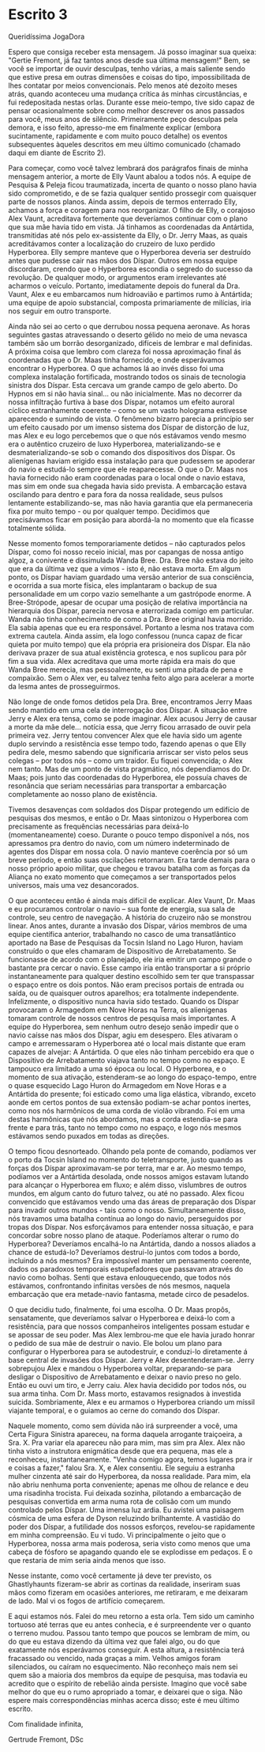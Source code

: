# Escrito 3

Queridíssima JogaDora

Espero que consiga receber esta mensagem. Já posso imaginar sua queixa: "Gertie Fremont, já faz tantos anos desde sua última mensagem!" Bem, se você se importar de ouvir desculpas, tenho várias, a mais saliente sendo que estive presa em outras dimensões e coisas do tipo, impossibilitada de lhes contatar por meios convencionais. Pelo menos até dezoito meses atrás, quando aconteceu uma mudança crítica ás minhas circustâncias, e fui redepositada nestas orlas. Durante esse meio-tempo, tive sido capaz de pensar ocasionalmente sobre como melhor descrever os anos passados para você, meus anos de silêncio. Primeiramente peço desculpas pela demora, e isso feito, apresso-me em finalmente explicar (embora sucintamente, rapidamente e com muito pouco detalhe) os eventos subsequentes àqueles descritos em meu último comunicado (chamado daqui em diante de Escrito 2).

Para começar, como você talvez lembrará dos parágrafos finais de minha mensagem anterior, a morte de Elly Vaunt abalou a todos nós. A equipe de Pesquisa & Peleja ficou traumatizada, incerta de quanto o nosso plano havia sido comprometido, e de se fazia qualquer sentido prossegir com quaisquer parte de nossos planos. Ainda assim, depois de termos enterrado Elly, achamos a força e coragem para nos reorganizar. O filho de Elly, o corajoso Alex Vaunt, acreditava fortemente que deveríamos continuar com o plano que sua mãe havia tido em vista. Já tinhamos as coordenadas da Antártida, transmitidas até nós pelo ex-assistente da Elly, o Dr. Jerry Maas, as quais acreditávamos conter a localização do cruzeiro de luxo perdido Hyperborea. Elly sempre manteve que o Hyperborea deveria ser destruído antes que pudesse cair nas mãos dos Díspar. Outros em nossa equipe discordaram, crendo que o Hyperborea escondia o segredo do sucesso da revolução. De qualquer modo, or argumentos eram irrelevantes até acharmos o veículo. Portanto, imediatamente depois do funeral da Dra. Vaunt, Alex e eu embarcamos num hidroavião e partimos rumo à Antártida; uma equipe de apoio substancial, composta primariamente de milícias, iria nos seguir em outro transporte.

Ainda não sei ao certo o que derrubou nossa pequena aeronave. As horas seguintes gastas atravessando o deserto gélido no meio de uma nevasca também são um borrão desorganizado, difíceis de lembrar e mal definidas. A próxima coisa que lembro com clareza foi nossa aproximação final ás coordenadas que o Dr. Maas tinha fornecido, e onde esperávamos encontrar o Hyperborea. O que achamos lá ao invés disso foi uma complexa instalação fortificada, mostrando todos os sinais de tecnologia sinistra dos Díspar. Esta cercava um grande campo de gelo aberto. Do Hypnos em si não havia sinal... ou não inicialmente. Mas no decorrer da nossa infiltração furtiva à base dos Díspar, notamos um efeito auroral cíclico estranhamente coerente – como se um vasto holograma estivesse aparecendo e sumindo de vista. O fenômeno bizarro parecia a princípio ser um efeito causado por um imenso sistema dos Díspar de distorção de luz, mas Alex e eu logo percebemos que o que nós estávamos vendo mesmo era o autêntico cruzeiro de luxo Hyperborea, materializando-se e desmaterializando-se sob o comando dos dispositivos dos Díspar. Os alienígenas haviam erigido essa instalação para que pudessem se apoderar do navio e estudá-lo sempre que ele reaparecesse. O que o Dr. Maas nos havia fornecido não eram coordenadas para o local onde o navio estava, mas sim em onde sua chegada havia sido prevista. A embarcação estava oscilando para dentro e para fora da nossa realidade, seus pulsos lentamente estabilizando-se, mas não havia garantia que ela permaneceria fixa por muito tempo - ou por qualquer tempo. Decidimos que precisávamos ficar em posição para abordá-la no momento que ela ficasse totalmente sólida.

Nesse momento fomos temporariamente detidos – não capturados pelos Díspar, como foi nosso receio inicial, mas por capangas de nossa antigo algoz, a conivente e dissimulada Wanda Bree. Dra. Bree não estava do jeito que era da última vez que a vimos - isto é, não estava morta. Em algum ponto, os Díspar haviam guardado uma versão anterior de sua consciência, e ocorrida a sua morte física, eles implantaram o backup de sua personalidade em um corpo vazio semelhante a um gastrópode enorme. A Bree-Strópode, apesar de ocupar uma posição de relativa importância na hierarquia dos Díspar, parecia nervosa e aterrorizada comigo em particular. Wanda não tinha conhecimento de como a Dra. Bree original havia morrido. Ela sabia apenas que eu era responsável. Portanto a lesma nos tratava com extrema cautela. Ainda assim, ela logo confessou (nunca capaz de ficar quieta por muito tempo) que ela própria era prisioneira dos Díspar. Ela não derivava prazer de sua atual existência grotesca, e nos suplicou para pôr fim a sua vida. Alex acreditava que uma morte rápida era mais do que Wanda Bree merecia, mas pessoalmente, eu senti uma pitada de pena e compaixão. Sem o Alex ver, eu talvez tenha feito algo para acelerar a morte da lesma antes de prosseguirmos.

Não longe de onde fomos detidos pela Dra. Bree, encontramos Jerry Maas sendo mantido em uma cela de interrogação dos Díspar. A situação entre Jerry e Alex era tensa, como se pode imaginar. Alex acusou Jerry de causar a morte da mãe dele... notícia essa, que Jerry ficou arrasado de ouvir pela primeira vez. Jerry tentou convencer Alex que ele havia sido um agente duplo servindo a resistência esse tempo todo, fazendo apenas o que Elly pedira dele, mesmo sabendo que significaria arriscar ser visto pelos seus colegas – por todos nós – como um traidor. Eu fiquei convencida; o Alex nem tanto. Mas de um ponto de vista pragmático, nós dependiamos do Dr. Maas; pois junto das coordenadas do Hyperborea, ele possuía chaves de resonância que seriam necessárias para transportar a embarcação completamente ao nosso plano de existência.

Tivemos desavenças com soldados dos Díspar protegendo um edifício de pesquisas dos mesmos, e então o Dr. Maas sintonizou o Hyperborea com precisamente as frequências necessárias para deixá-lo (momentaneamente) coeso. Durante o pouco tempo disponível a nós, nos apressamos pra dentro do navio, com um número indeterminado de agentes dos Díspar em nossa cola. O navio manteve coerência por só um breve período, e então suas oscilações retornaram. Era tarde demais para o nosso próprio apoio militar, que chegou e travou batalha com as forças da Aliança no exato momento que começamos a ser transportados pelos universos, mais uma vez desancorados.

O que aconteceu então é ainda mais difícil de explicar. Alex Vaunt, Dr. Maas e eu procuramos controlar o navio – sua fonte de energia, sua sala de controle, seu centro de navegação. A história do cruzeiro não se monstrou linear. Anos antes, durante a invasão dos Díspar, vários membros de uma equipe científica anterior, trabalhando no casco de uma transatlântico aportado na Base de Pesquisas da Tocsin Island no Lago Huron, haviam construído o que eles chamaram de Dispositivo de Arrebatamento. Se funcionasse de acordo com o planejado, ele iria emitir um campo grande o bastante pra cercar o navio. Esse campo iria então transportar a si próprio instantaneamente para qualquer destino escolhido sem ter que transpassar o espaço entre os dois pontos. Não eram precisos portais de entrada ou saída, ou de quaisquer outros aparelhos; era totalmente independente. Infelizmente, o dispositivo nunca havia sido testado. Quando os Díspar provocaram o Armagedom em Nove Horas na Terra, os alienígenas tomaram controle de nossos centros de pesquisa mais importantes. A equipe do Hyperborea, sem nenhum outro desejo senão impedir que o navio caísse nas mãos dos Díspar, agiu em desespero. Eles ativaram o campo e arremessaram o Hyperborea até o local mais distante que eram capazes de alvejar: A Antártida. O que eles não tinham percebido era que o Dispositivo de Arrebatamento viajava tanto no tempo como no espaço. E tampouco era limitado a uma só época ou local. O Hyperborea, e o momento de sua ativação, estenderam-se ao longo do espaço-tempo, entre o quase esquecido Lago Huron do Armagedom em Nove Horas e a Antártida do presente; foi esticado como uma liga elástica, vibrando, exceto aonde em certos pontos de sua extensão podiam-se achar pontos inertes, como nos nós harmônicos de uma corda de violão vibrando. Foi em uma destas harmônicas que nós abordamos, mas a corda estendia-se para frente e para trás, tanto no tempo como no espaço, e logo nós mesmos estávamos sendo puxados em todas as direções.

O tempo ficou desnorteado. Olhando pela ponte de comando, podíamos ver o porto da Tocsin Island no momento do teletransporte, justo quando as forças dos Díspar aproximavam-se por terra, mar e ar. Ao mesmo tempo, podíamos ver a Antártida desolada, onde nossos amigos estavam lutando para alcançar o Hyperborea em fluxo; e além disso, vislumbres de outros mundos, em algum canto do futuro talvez, ou até no passado. Alex ficou convencido que estávamos vendo uma das áreas de preparação dos Díspar para invadir outros mundos - tais como o nosso. Simultaneamente disso, nós travamos uma batalha contínua ao longo do navio, perseguidos por tropas dos Díspar. Nos esforçávamos para entender nossa situação, e para concordar sobre nosso plano de ataque. Poderíamos alterar o rumo do Hyperborea? Deveríamos encalhá-lo na Antártida, dando a nossos aliados a chance de estudá-lo? Deveríamos destruí-lo juntos com todos a bordo, incluindo a nós mesmos? Era impossível manter um pensamento coerente, dados os paradoxos temporais estupefadores que passavam através do navio como bolhas. Senti que estava enlouquecendo, que todos nós estávamos, confrontando infinitas versões de nós mesmos, naquela embarcação que era metade-navio fantasma, metade circo de pesadelos.

O que decidiu tudo, finalmente, foi uma escolha. O Dr. Maas propôs, sensatamente, que deveríamos salvar o Hyperborea e deixá-lo com a resistência, para que nossos companheiros inteligentes possam estudar e se apossar de seu poder. Mas Alex lembrou-me que ele havia jurado honrar o pedido de sua mãe de destruir o navio. Ele bolou um plano para configurar o Hyperborea para se autodestruir, e conduzi-lo diretamente á base central de invasões dos Díspar. Jerry e Alex desentenderam-se. Jerry sobrepujou Alex e mandou o Hyperborea voltar, preparando-se para desligar o Dispositivo de Arrebatamento e deixar o navio preso no gelo. Então eu ouvi um tiro, e Jerry caiu. Alex havia decidido por todos nós, ou sua arma tinha. Com Dr. Mass morto, estavamos resignados à investida suicida. Sombriamente, Alex e eu armamos o Hyperborea criando um míssil viajante temporal, e o guiamos ao cerne do comando dos Díspar.

Naquele momento, como sem dúvida não irá surpreender a você, uma Certa Figura Sinistra apareceu, na forma daquela arrogante traiçoeira, a Sra. X. Pra variar ela apareceu não para mim, mas sim pra Alex. Alex não tinha visto a instrutora enigmática desde que era pequena, mas ele a reconheceu, instantaneamente. "Venha comigo agora, temos lugares pra ir e coisas a fazer," falou Sra. X, e Alex consentiu. Ele seguiu a estranha mulher cinzenta até sair do Hyperborea, da nossa realidade. Para mim, ela não abriu nenhuma porta conveniente; apenas me olhou de relance e deu uma risadinha trocista. Fui deixada sozinha, pilotando a embarcação de pesquisas convertida em arma numa rota de colisão com um mundo controlado pelos Díspar. Uma imensa luz ardia. Eu avistei uma paisagem cósmica de uma esfera de Dyson reluzindo brilhantemte. A vastidão do poder dos Díspar, a futilidade dos nossos esforços, revelou-se rapidamente em minha compreensão. Eu vi tudo. Vi principalmente o jeito que o Hyperborea, nossa arma mais poderosa, seria visto como menos que uma cabeça de fósforo se apagando quando ele se explodisse em pedaços. E o que restaria de mim seria ainda menos que isso.

Nesse instante, como você certamente já deve ter previsto, os Ghastlyhaunts fizeram-se abrir as cortinas da realidade, inseriram suas mãos como fizeram em ocasiões anteriores, me retiraram, e me deixaram de lado. Mal vi os fogos de artifício começarem.

E aqui estamos nós. Falei do meu retorno a esta orla. Tem sido um caminho tortuoso até terras que eu antes conhecia, e é surpreendente ver o quanto o terreno mudou. Passou tanto tempo que poucos se lembram de mim, ou do que eu estava dizendo da última vez que falei algo, ou do que exatamente nós esperávamos conseguir. A esta altura, a resistência terá fracassado ou vencido, nada graças a mim. Velhos amigos foram silenciados, ou caíram no esquecimento. Não reconheço mais nem sei quem são a maioria dos membros da equipe de pesquisa, mas todavia eu acredito que o espírito de rebelião ainda persiste. Imagino que você sabe melhor do que eu o rumo apropriado a tomar, e deixarei que o siga. Não espere mais correspondências minhas acerca disso; este é meu último escrito.

Com finalidade infinita,

Gertrude Fremont, DSc
